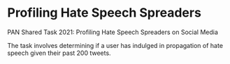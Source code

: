 # Profiling Hate Speech Spreaders

PAN Shared Task 2021: Profiling Hate Speech Spreaders on Social Media

The task involves determining if a user has indulged in propagation of hate speech given their past 200 tweets.
